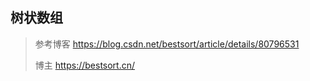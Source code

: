 ## 树状数组

> 参考博客 <https://blog.csdn.net/bestsort/article/details/80796531>
>
> 博主 <https://bestsort.cn/>

### 


